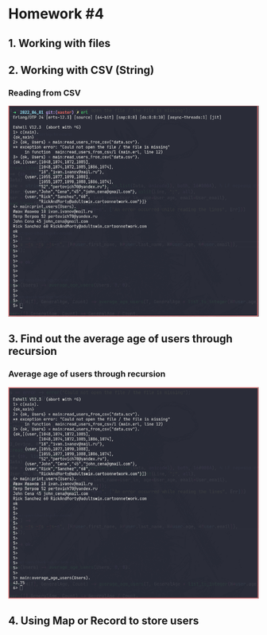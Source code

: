 # Homework #4


## 1. Working with files


## 2. Working with CSV (String)

### Reading from CSV
![Reading CSV](_screenshots/2022-06-15_13-54.png)


## 3. Find out the average age of users through recursion

### Average age of users through recursion
![Average age](_screenshots/2022-06-15_14-03.png)


## 4. Using Map or Record to store users
